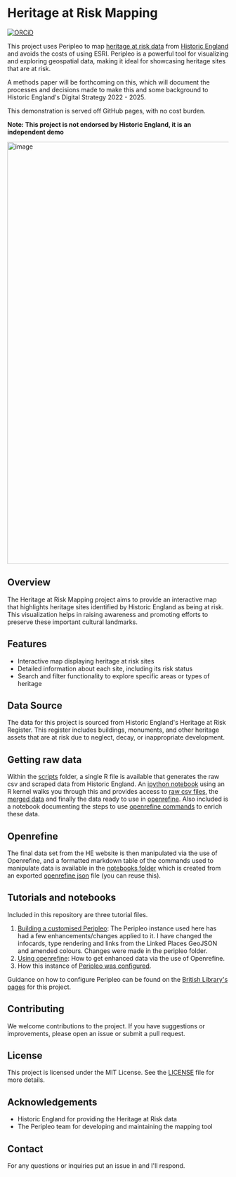# Heritage at Risk Mapping

[![ORCiD](https://img.shields.io/badge/ORCiD-0000--0002--0246--2335-green.svg)](http://orcid.org/0000-0002-0246-2335)

This project uses Peripleo to map [heritage at risk data](https://historicengland.org.uk/advice/heritage-at-risk/) from [Historic England](https://historicengland.org.uk) and avoids the costs of using ESRI. Peripleo is a powerful tool for visualizing and exploring geospatial data, making it ideal for showcasing heritage sites that are at risk.

A methods paper will be forthcoming on this, which will document the processes and decisions made to make this and some background to Historic England's Digital Strategy 2022 - 2025.

This demonstration is served off GitHub pages, with no cost burden. 

**Note: This project is not endorsed by Historic England, it is an independent demo**

<img width="959" alt="image" src="https://github.com/user-attachments/assets/bf334ad5-cdde-49ed-b0a3-424d8be6ba6e" />

## Overview

The Heritage at Risk Mapping project aims to provide an interactive map that highlights heritage sites identified by Historic England as being at risk. This visualization helps in raising awareness and promoting efforts to preserve these important cultural landmarks.

## Features

- Interactive map displaying heritage at risk sites
- Detailed information about each site, including its risk status
- Search and filter functionality to explore specific areas or types of heritage

## Data Source

The data for this project is sourced from Historic England's Heritage at Risk Register. This register includes buildings, monuments, and other heritage assets that are at risk due to neglect, decay, or inappropriate development.

## Getting raw data

Within the [scripts](/scripts) folder, a single R file is available that generates the raw csv and scraped data from Historic England. An [ipython notebook](/notebooks/harPeripleo.ipynb) using an R kernel walks you through this and provides access to [raw csv files](/notebooks/csv/), the [merged data](/notebooks/merged/) and finally the data ready to use in [openrefine](/notebooks/final/openrefineHAR.csv). Also included is a notebook documenting the steps to use [openrefine commands](/notebooks/openrefine.ipynb) to enrich these data.

## Openrefine

The final data set from the HE website is then manipulated via the use of Openrefine, and a formatted markdown table of the commands used to manipulate data is available in the [notebooks folder](/notebooks/openrefine-commands.md) which is created from an exported [openrefine json](/notebooks/openrefine/json/openrefine-commands.json) file (you can reuse this).

## Tutorials and notebooks

Included in this repository are three tutorial files.

1. [Building a customised Peripleo](/tutorial/customising-peripleo.md):  The Peripleo instance used here has had a few enhancements/changes applied to it. I have changed the infocards, type rendering and links from the Linked Places GeoJSON and amended colours. Changes were made in the peripleo folder.
2. [Using openrefine](/tutorial/openrefine.md): How to get enhanced data via the use of Openrefine. 
3. How this instance of [Peripleo was configured](/notebooks/configurePeripleo.ipynb).

Guidance on how to configure Peripleo can be found on the [British Library's pages](https://github.com/britishlibrary/peripleo-lanc/) for this project.

## Contributing

We welcome contributions to the project. If you have suggestions or improvements, please open an issue or submit a pull request.

## License

This project is licensed under the MIT License. See the [LICENSE](LICENSE.md) file for more details.

## Acknowledgements

- Historic England for providing the Heritage at Risk data
- The Peripleo team for developing and maintaining the mapping tool

## Contact

For any questions or inquiries put an issue in and I'll respond.
